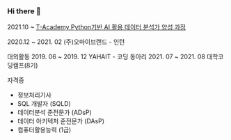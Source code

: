 ### Hi there 👋

<!--
**parkdonghwan97/parkdonghwan97** is a ✨ _special_ ✨ repository because its `README.md` (this file) appears on your GitHub profile.

Here are some ideas to get you started:

- 🔭 I’m currently working on ...
- 🌱 I’m currently learning ...
- 👯 I’m looking to collaborate on ...
- 🤔 I’m looking for help with ...
- 💬 Ask me about ...
- 📫 How to reach me: ...
- 😄 Pronouns: ...
- ⚡ Fun fact: ...
-->

<!-- 2016. 03 ~ 2022.02 SAHMYOOK UNIVERSITY
- 컴퓨터・메카트로닉스공학부 소프트웨어전공
- 학점 :3.61 -->




2021.10 ~ 
[T-Academy Python기반 AI 활용 데이터 분석가 양성 과정](https://github.com/parkdonghwan97/T-Academy)

2020.12 ~ 2021. 02
(주)오마이브랜드 - 인턴

대외활동
2019. 06 ~ 2019. 12
YAHAIT - 코딩 동아리
2021. 07 ~ 2021. 08
대학코딩캠프(8기) 


자격증
- 정보처리기사
- SQL 개발자 (SQLD)
- 데이터분석 준전문가 (ADsP)
- 데이터 아키텍처 준전문가 (DAsP)
- 컴퓨터활용능력 (1급)
